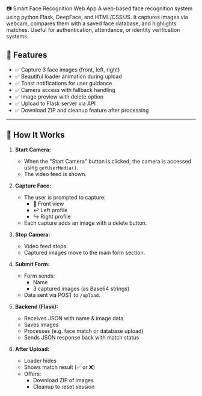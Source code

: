 📷 Smart Face Recognition Web App A web-based face recognition system using python Flask, DeepFace, and HTML/CSS/JS. It captures images via webcam, compares them with a saved face database, and highlights matches. Useful for authentication, attendance, or identity verification systems.

## 🚀 Features

- ✅ Capture 3 face images (front, left, right)
- ✅ Beautiful loader animation during upload
- ✅ Toast notifications for user guidance
- ✅ Camera access with fallback handling
- ✅ Image preview with delete option
- ✅ Upload to Flask server via API
- ✅ Download ZIP and cleanup feature after processing

---

## 🧠 How It Works

1. **Start Camera:**
   - When the "Start Camera" button is clicked, the camera is accessed using `getUserMedia()`.
   - The video feed is shown.

2. **Capture Face:**
   - The user is prompted to capture:
     - 🧍 Front view
     - ↩️ Left profile
     - ↪️ Right profile
   - Each capture adds an image with a delete button.

3. **Stop Camera:**
   - Video feed stops.
   - Captured images move to the main form section.

4. **Submit Form:**
   - Form sends:
     - Name
     - 3 captured images (as Base64 strings)
   - Data sent via POST to `/upload`.

5. **Backend (Flask):**
   - Receives JSON with name & image data
   - Saves images
   - Processes (e.g. face match or database upload)
   - Sends JSON response back with match status

6. **After Upload:**
   - Loader hides
   - Shows match result (✅ or ❌)
   - Offers:
     - Download ZIP of images
     - Cleanup to reset session